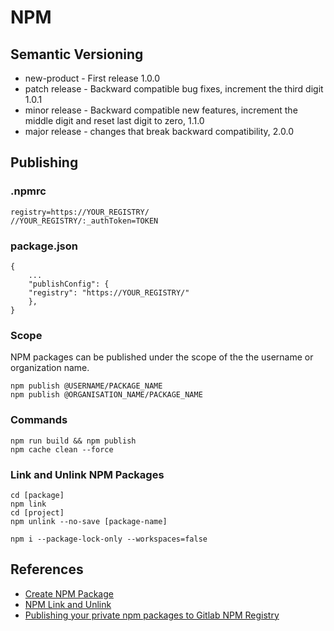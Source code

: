 # NPM

## Semantic Versioning

- new-product - First release 1.0.0
- patch release - Backward compatible bug fixes, increment the third digit 1.0.1
- minor release - Backward compatible new features, increment the middle digit and reset last digit to zero, 1.1.0
- major release - changes that break backward compatibility, 2.0.0

## Publishing

### .npmrc

```
registry=https://YOUR_REGISTRY/
//YOUR_REGISTRY/:_authToken=TOKEN
```

### package.json

```
{
    ...
    "publishConfig": {
    "registry": "https://YOUR_REGISTRY/"
    },
}
```

### Scope

NPM packages can be published under the scope of the the username or organization name.

```
npm publish @USERNAME/PACKAGE_NAME
npm publish @ORGANISATION_NAME/PACKAGE_NAME
```

### Commands

```
npm run build && npm publish
npm cache clean --force
```

### Link and Unlink NPM Packages

```
cd [package]
npm link
cd [project]
npm unlink --no-save [package-name]
```

```
npm i --package-lock-only --workspaces=false
```

## References

- [Create NPM Package](https://www.youtube.com/watch?v=aUX-KXeQcik)
- [NPM Link and Unlink](https://dev.to/erinbush/npm-linking-and-unlinking-2h1g)
- [Publishing your private npm packages to Gitlab NPM Registry](https://shivamarora.medium.com/publishing-your-private-npm-packages-to-gitlab-npm-registry-39d30a791085)
